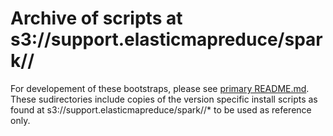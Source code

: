 Archive of scripts at s3://support.elasticmapreduce/spark/<version>/
========

For developement of these bootstraps, please see [primary README.md](../README.md).   These sudirectories include copies of the version specific install scripts as found at s3://support.elasticmapreduce/spark/<verison>/* to be used as reference only.  
